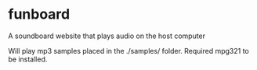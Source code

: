 # funboard
A soundboard website that plays audio on the host computer

Will play mp3 samples placed in the ./samples/ folder. Required mpg321 to be installed.
